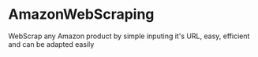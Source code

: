 # AmazonWebScraping
WebScrap any Amazon product by simple inputing it's URL, easy, efficient and can be adapted easily 

